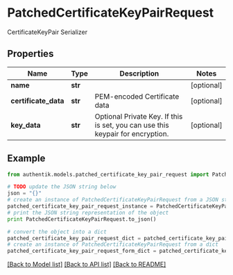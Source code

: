 # PatchedCertificateKeyPairRequest

CertificateKeyPair Serializer

## Properties
Name | Type | Description | Notes
------------ | ------------- | ------------- | -------------
**name** | **str** |  | [optional] 
**certificate_data** | **str** | PEM-encoded Certificate data | [optional] 
**key_data** | **str** | Optional Private Key. If this is set, you can use this keypair for encryption. | [optional] 

## Example

```python
from authentik.models.patched_certificate_key_pair_request import PatchedCertificateKeyPairRequest

# TODO update the JSON string below
json = "{}"
# create an instance of PatchedCertificateKeyPairRequest from a JSON string
patched_certificate_key_pair_request_instance = PatchedCertificateKeyPairRequest.from_json(json)
# print the JSON string representation of the object
print PatchedCertificateKeyPairRequest.to_json()

# convert the object into a dict
patched_certificate_key_pair_request_dict = patched_certificate_key_pair_request_instance.to_dict()
# create an instance of PatchedCertificateKeyPairRequest from a dict
patched_certificate_key_pair_request_form_dict = patched_certificate_key_pair_request.from_dict(patched_certificate_key_pair_request_dict)
```
[[Back to Model list]](../README.md#documentation-for-models) [[Back to API list]](../README.md#documentation-for-api-endpoints) [[Back to README]](../README.md)


